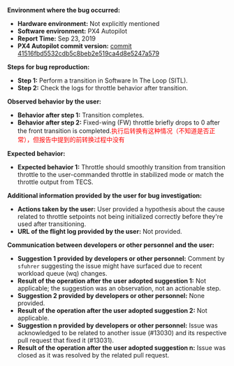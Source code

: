 **Environment where the bug occurred:**

- **Hardware environment:** Not explicitly mentioned
- **Software environment:** PX4 Autopilot
- **Report Time:** Sep 23, 2019
- **PX4 Autopilot commit version:** [commit 41516fbd5532cdb5c8beb2e519ca4d8e5247a579](https://github.com/PX4/Firmware/blob/41516fbd5532cdb5c8beb2e519ca4d8e5247a579/src/modules/vtol_att_control/standard.cpp#L460)

**Steps for bug reproduction:**

- **Step 1:** Perform a transition in Software In The Loop (SITL).
- **Step 2:** Check the logs for throttle behavior after transition.

**Observed behavior by the user:**

- **Behavior after step 1:** Transition completes.
- **Behavior after step 2:** Fixed-wing (FW) throttle briefly drops to 0 after the front transition is completed.<font color='red'>执行后转换有这种情况（不知道是否正常），但报告中提到的前转换过程中没有</font>

**Expected behavior:**

- **Expected behavior 1:** Throttle should smoothly transition from transition throttle to the user-commanded throttle in stabilized mode or match the throttle output from TECS.

**Additional information provided by the user for bug investigation:**

- **Actions taken by the user:** User provided a hypothesis about the cause related to throttle setpoints not being initialized correctly before they're used after transitioning.
- **URL of the flight log provided by the user:** Not provided.

**Communication between developers or other personnel and the user:**

- **Suggestion 1 provided by developers or other personnel:** Comment by `sfuhrer` suggesting the issue might have surfaced due to recent workload queue (wq) changes.
- **Result of the operation after the user adopted suggestion 1:** Not applicable; the suggestion was an observation, not an actionable step.
- **Suggestion 2 provided by developers or other personnel:** None provided.
- **Result of the operation after the user adopted suggestion 2:** Not applicable.
- **Suggestion n provided by developers or other personnel:** Issue was acknowledged to be related to another issue (#13030) and its respective pull request that fixed it (#13031).
- **Result of the operation after the user adopted suggestion n:** Issue was closed as it was resolved by the related pull request.
